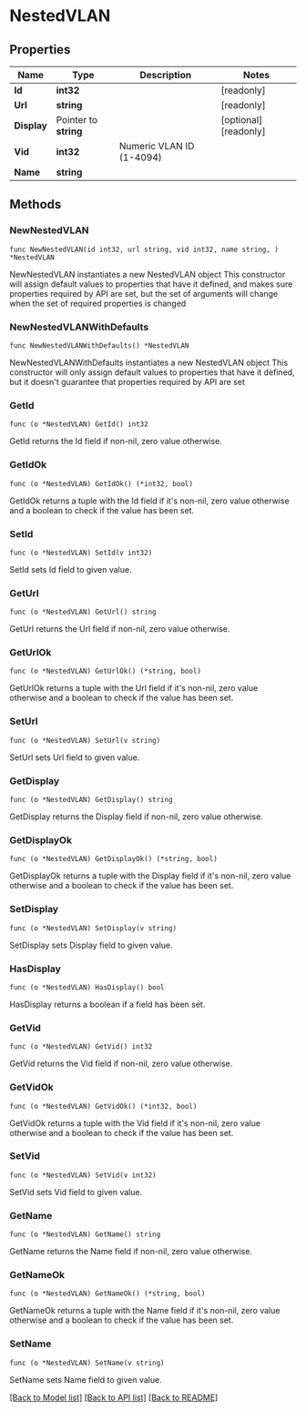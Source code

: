 # NestedVLAN

## Properties

Name | Type | Description | Notes
------------ | ------------- | ------------- | -------------
**Id** | **int32** |  | [readonly] 
**Url** | **string** |  | [readonly] 
**Display** | Pointer to **string** |  | [optional] [readonly] 
**Vid** | **int32** | Numeric VLAN ID (1-4094) | 
**Name** | **string** |  | 

## Methods

### NewNestedVLAN

`func NewNestedVLAN(id int32, url string, vid int32, name string, ) *NestedVLAN`

NewNestedVLAN instantiates a new NestedVLAN object
This constructor will assign default values to properties that have it defined,
and makes sure properties required by API are set, but the set of arguments
will change when the set of required properties is changed

### NewNestedVLANWithDefaults

`func NewNestedVLANWithDefaults() *NestedVLAN`

NewNestedVLANWithDefaults instantiates a new NestedVLAN object
This constructor will only assign default values to properties that have it defined,
but it doesn't guarantee that properties required by API are set

### GetId

`func (o *NestedVLAN) GetId() int32`

GetId returns the Id field if non-nil, zero value otherwise.

### GetIdOk

`func (o *NestedVLAN) GetIdOk() (*int32, bool)`

GetIdOk returns a tuple with the Id field if it's non-nil, zero value otherwise
and a boolean to check if the value has been set.

### SetId

`func (o *NestedVLAN) SetId(v int32)`

SetId sets Id field to given value.


### GetUrl

`func (o *NestedVLAN) GetUrl() string`

GetUrl returns the Url field if non-nil, zero value otherwise.

### GetUrlOk

`func (o *NestedVLAN) GetUrlOk() (*string, bool)`

GetUrlOk returns a tuple with the Url field if it's non-nil, zero value otherwise
and a boolean to check if the value has been set.

### SetUrl

`func (o *NestedVLAN) SetUrl(v string)`

SetUrl sets Url field to given value.


### GetDisplay

`func (o *NestedVLAN) GetDisplay() string`

GetDisplay returns the Display field if non-nil, zero value otherwise.

### GetDisplayOk

`func (o *NestedVLAN) GetDisplayOk() (*string, bool)`

GetDisplayOk returns a tuple with the Display field if it's non-nil, zero value otherwise
and a boolean to check if the value has been set.

### SetDisplay

`func (o *NestedVLAN) SetDisplay(v string)`

SetDisplay sets Display field to given value.

### HasDisplay

`func (o *NestedVLAN) HasDisplay() bool`

HasDisplay returns a boolean if a field has been set.

### GetVid

`func (o *NestedVLAN) GetVid() int32`

GetVid returns the Vid field if non-nil, zero value otherwise.

### GetVidOk

`func (o *NestedVLAN) GetVidOk() (*int32, bool)`

GetVidOk returns a tuple with the Vid field if it's non-nil, zero value otherwise
and a boolean to check if the value has been set.

### SetVid

`func (o *NestedVLAN) SetVid(v int32)`

SetVid sets Vid field to given value.


### GetName

`func (o *NestedVLAN) GetName() string`

GetName returns the Name field if non-nil, zero value otherwise.

### GetNameOk

`func (o *NestedVLAN) GetNameOk() (*string, bool)`

GetNameOk returns a tuple with the Name field if it's non-nil, zero value otherwise
and a boolean to check if the value has been set.

### SetName

`func (o *NestedVLAN) SetName(v string)`

SetName sets Name field to given value.



[[Back to Model list]](../README.md#documentation-for-models) [[Back to API list]](../README.md#documentation-for-api-endpoints) [[Back to README]](../README.md)


